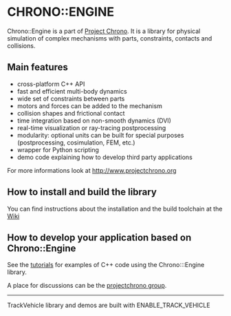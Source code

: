 CHRONO::ENGINE
==============

Chrono::Engine is a part of [Project Chrono](http://www.projectchrono.org). It is a library for physical simulation of complex mechanisms with parts, constraints, contacts and collisions.

Main features
-------------

* cross-platform C++ API
* fast and efficient multi-body dynamics 
* wide set of constraints between parts
* motors and forces can be added to the mechanism
* collision shapes and frictional contact
* time integration based on non-smooth dynamics (DVI)
* real-time visualization or ray-tracing postprocessing
* modularity: optional units can be built for special purposes (postprocessing, cosimulation, FEM, etc.)
* wrapper for Python scripting
* demo code explaining how to develop third party applications

For more informations look at http://www.projectchrono.org 


How to install and build the library
------------------------------------

You can find instructions about the installation and the build toolchain at the [Wiki](http://www.projectchrono.org/mediawiki/index.php/Main_Page)

  
How to develop your application based on Chrono::Engine
-------------------------------------------------------

See the [tutorials](http://www.projectchrono.org/mediawiki/index.php/Tutorials) for examples of C++ code using the Chrono:::Engine library.

A place for discussions can be the [projectchrono group](https://groups.google.com/forum/#!forum/projectchrono).

-------------------------------------
TrackVehicle library and demos are built with ENABLE_TRACK_VEHICLE